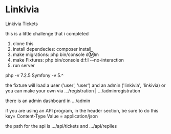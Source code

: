 # Linkivia
Linkivia Tickets

this is a little challenge that i completed

1. clone this 
2. install dependecies: composer install
3. make migrations: php bin/console d:m:m
4. make Fixtures: php bin/console d:f:l --no-interaction
5. run server

php -v 7.2.5
Symfony -v 5.^

the fixture will load a user ('user', 'user') and an admin ('linkivia', 'linkivia) or you can make your own via .../registration | .../adminregistration

there is an admin dashboard in .../admin

if you are using an API program, in the header section, be sure to do this key= Content-Type  Value = application/json

the path for the api is .../api/tickets and .../api/replies

